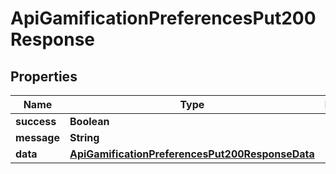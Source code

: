 

# ApiGamificationPreferencesPut200Response


## Properties

| Name | Type | Description | Notes |
|------------ | ------------- | ------------- | -------------|
|**success** | **Boolean** |  |  [optional] |
|**message** | **String** |  |  [optional] |
|**data** | [**ApiGamificationPreferencesPut200ResponseData**](ApiGamificationPreferencesPut200ResponseData.md) |  |  [optional] |



